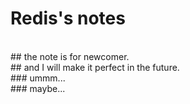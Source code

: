 # Redis's notes
</br>
## the note is for newcomer.
</br>
## and I will make it perfect in the future.
</br>
### ummm... 
</br>
### maybe...
